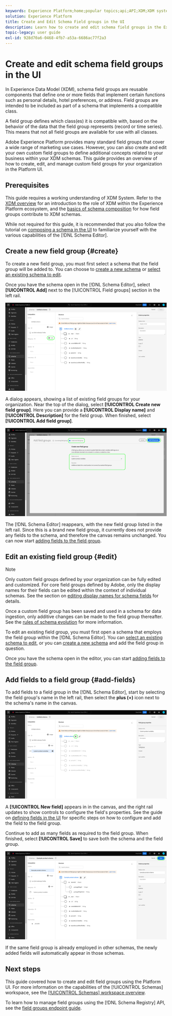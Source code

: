 ```yaml
---
keywords: Experience Platform;home;popular topics;api;API;XDM;XDM system;experience data model;data model;ui;workspace;field group;field groups;
solution: Experience Platform
title: Create and Edit Schema Field groups in the UI
description: Learn how to create and edit schema field groups in the Experience Platform user interface.
topic-legacy: user guide
exl-id: 928d70a6-0468-4fb7-a53a-6686ac77f2a3
---
```

# Create and edit schema field groups in the UI

In Experience Data Model (XDM), schema field groups are reusable components that define one or more fields that implement certain functions such as personal details, hotel preferences, or address. Field groups are intended to be included as part of a schema that implements a compatible class. 

A field group defines which class(es) it is compatible with, based on the behavior of the data that the field group represents (record or time series). This means that not all field groups are available for use with all classes.

Adobe Experience Platform provides many standard field groups that cover a wide range of marketing use cases. However, you can also create and edit your own custom field groups to define additional concepts related to your business within your XDM schemas. This guide provides an overview of how to create, edit, and manage custom field groups for your organization in the Platform UI.

## Prerequisites

This guide requires a working understanding of XDM System. Refer to the [XDM overview](../../home.md) for an introduction to the role of XDM within the Experience Platform ecosystem, and the [basics of schema composition](../../schema/composition.md) for how field groups contribute to XDM schemas.

While not required for this guide, it is recommended that you also follow the tutorial on [composing a schema in the UI](../../tutorials/create-schema-ui.md) to familiarize yourself with the various capabilities of the [!DNL Schema Editor].

## Create a new field group {#create}

To create a new field group, you must first select a schema that the field group will be added to. You can choose to [create a new schema](./schemas.md#create) or [select an existing schema to edit](./schemas.md#edit).

Once you have the schema open in the [!DNL Schema Editor], select **[!UICONTROL Add]** next to the [!UICONTROL Field groups] section in the left rail.

![](../../images/ui/resources/field-groups/add-field-group.png)

A dialog appears, showing a list of existing field groups for your organization. Near the top of the dialog, select **[!UICONTROL Create new field group]**. Here you can provide a **[!UICONTROL Display name]** and **[!UICONTROL Description]** for the field group. When finished, select **[!UICONTROL Add field group]**.

![](../../images/ui/resources/field-groups/create-field-group.png)

The [!DNL Schema Editor] reappears, with the new field group listed in the left rail. Since this is a brand new field group, it currently does not provide any fields to the schema, and therefore the canvas remains unchanged. You can now start [adding fields to the field group](#add-fields).

## Edit an existing field group {#edit}

>[!NOTE]
>
>Only custom field groups defined by your organization can be fully edited and customized. For core field groups defined by Adobe, only the display names for their fields can be edited within the context of individual schemas. See the section on [editing display names for schema fields](./schemas.md#display-names) for details.
>
>Once a custom field group has been saved and used in a schema for data ingestion, only additive changes can be made to the field group thereafter. See the [rules of schema evolution](../../schema/composition.md#evolution) for more information.

To edit an existing field group, you must first open a schema that employs the field group within the [!DNL Schema Editor]. You can [select an existing schema to edit](./schemas.md#edit), or you can [create a new schema](./schemas.md#create) and add the field group in question.

Once you have the schema open in the editor, you can start [adding fields to the field group](#add-fields).

## Add fields to a field group {#add-fields}

To add fields to a field group in the [!DNL Schema Editor], start by selecting the field group's name in the left rail, then select the **plus (+)** icon next to the schema's name in the canvas.

![](../../images/ui/resources/field-groups/add-field.png)

A **[!UICONTROL New field]** appears in in the canvas, and the right rail updates to show controls to configure the field's properties. See the guide on [defining fields in the UI](../fields/overview.md#define) for specific steps on how to configure and add the field to the field group.

Continue to add as many fields as required to the field group. When finished, select **[!UICONTROL Save]** to save both the schema and the field group.

![](../../images/ui/resources/field-groups/complete-field-group.png)

If the same field group is already employed in other schemas, the newly added fields will automatically appear in those schemas.

## Next steps

This guide covered how to create and edit field groups using the Platform UI. For more information on the capabilities of the [!UICONTROL Schemas] workspace, see the [[!UICONTROL Schemas] workspace overview](../overview.md).

To learn how to manage field groups using the [!DNL Schema Registry] API, see the [field groups endpoint guide](../../api/field-groups.md).
